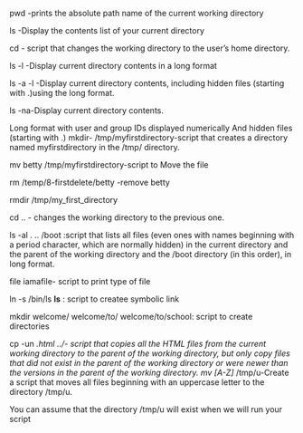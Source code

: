 pwd -prints the absolute path name of the current working directory

ls -Display the contents list of your current directory

cd - script that changes the working directory to the user’s home directory.

ls -l -Display current directory contents in a long format

ls -a -l -Display current directory contents, including hidden files (starting with .)using the long format.

ls -na-Display current directory contents.

Long format
with user and group IDs displayed numerically
And hidden files (starting with .)
mkdir- /tmp/myfirstdirectory-script that creates a directory named myfirstdirectory in the /tmp/ directory.

mv betty /tmp/myfirstdirectory-script to Move the file 

rm /temp/8-firstdelete/betty -remove betty

rmdir /tmp/my_first_directory

cd .. - changes the working directory to the previous one.

 ls -al . .. /boot :script that lists all files (even ones with names beginning with a period character, which are normally hidden) in the current directory and the parent of the working directory and the /boot directory (in this order), in long format.

file iamafile- script to print type of file

ln -s /bin/ls __ls__ : script to createe symbolic link

mkdir welcome/ welcome/to/ welcome/to/school: script to create directories

cp  -un *.html ../- script that copies all the HTML files from the current working directory to the parent of the working directory, but only copy files that did not exist in the parent of the working directory or were newer than the versions in the parent of the working directory.
mv [A-Z]* /tmp/u-Create a script that moves all files beginning with an uppercase letter to the directory /tmp/u.

You can assume that the directory /tmp/u will exist when we will run your script


